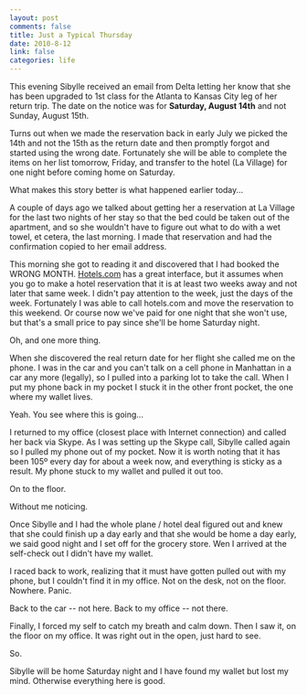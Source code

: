 ```yaml
--- 
layout: post
comments: false
title: Just a Typical Thursday
date: 2010-8-12
link: false
categories: life
---
```

This evening Sibylle received an email from Delta letting her know that she has been upgraded to 1st class for the Atlanta to Kansas City leg of her return trip. The date on the notice was for <strong>Saturday, August 14th</strong> and not Sunday, August 15th.

Turns out when we made the reservation back in early July we picked the 14th and not the 15th as the return date and then promptly forgot and started using the wrong date. Fortunately she will be able to complete the items on her list tomorrow, Friday, and transfer to the hotel (La Village) for one night before coming home on Saturday.

What makes this story better is what happened earlier today...

A couple of days ago we talked about getting her a reservation at La Village for the last two nights of her stay so that the bed could be taken out of the apartment, and so she wouldn't have to figure out what to do with a wet towel, et cetera, the last morning. I made that reservation and had the confirmation copied to her email address.

This morning she got to reading it and discovered that I had booked the WRONG MONTH. <a title="hotels.com" href="http://Hotels.com" target="_blank">Hotels.com</a> has a great interface, but it assumes when you go to make a hotel reservation that it is at least two weeks away and not later that same week. I didn't pay attention to the week, just the days of the week. Fortunately I was able to call hotels.com and move the reservation to this weekend. Or course now we've paid for one night that she won't use, but that's a small price to pay since she'll be home Saturday night.

Oh, and one more thing.

When she discovered the real return date for her flight she called me on the phone. I was in the car and you can't talk on a cell phone in Manhattan in a car any more (legally), so I pulled into a parking lot to take the call. When I put my phone back in my pocket I stuck it in the other front pocket, the one where my wallet lives.

Yeah. You see where this is going...

I returned to my office (closest place with Internet connection) and called her back via Skype. As I was setting up the Skype call, Sibylle called again so I pulled my phone out of my pocket. Now it is worth noting that it has been 105º every day for about a week now, and everything is sticky as a result. My phone stuck to my wallet and pulled it out too.

On to the floor.

Without me noticing.

Once Sibylle and I had the whole plane / hotel deal figured out and knew that she could finish up a day early and that she would be home a day early, we said good night and I set off for the grocery store. Wen I arrived at the self-check out I didn't have my wallet.

I raced back to work, realizing that it must have gotten pulled out with my phone, but I couldn't find it in my office. Not on the desk, not on the floor. Nowhere. Panic.

Back to the car -- not here. Back to my office -- not there.

Finally, I forced my self to catch my breath and calm down. Then I saw it, on the floor on my office. It was right out in the open, just hard to see.

So.

Sibylle will be home Saturday night and I have found my wallet but lost my mind. Otherwise everything here is good.
